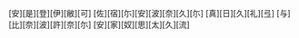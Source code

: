[安][是][登][伊][敝][可] [佐][宿][尓][安][波][奈][久][尓] [真][日][久][礼][弖] [与][比][奈][波][許][奈][尓] [安][家][奴][思][太][久][流]

